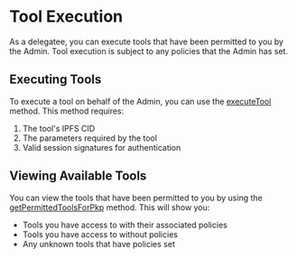 # Tool Execution

As a delegatee, you can execute tools that have been permitted to you by the Admin. Tool execution is subject to any policies that the Admin has set.

## Executing Tools

To execute a tool on behalf of the Admin, you can use the [executeTool](https://agent-wallet.vercel.app/classes/agent_wallet_src.Delegatee.html#executeTool) method. This method requires:

1. The tool's IPFS CID
2. The parameters required by the tool
3. Valid session signatures for authentication

## Viewing Available Tools

You can view the tools that have been permitted to you by using the [getPermittedToolsForPkp](https://agent-wallet.vercel.app/classes/agent_wallet_src.Delegatee.html#getPermittedToolsForPkp) method. This will show you:

- Tools you have access to with their associated policies
- Tools you have access to without policies
- Any unknown tools that have policies set

